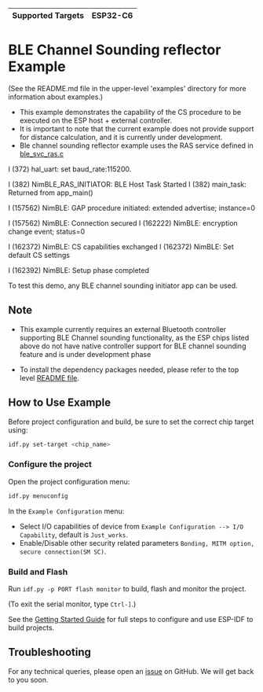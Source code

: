 | Supported Targets | ESP32-C6 |
| ----------------- | -------- |

# BLE Channel Sounding reflector Example

(See the README.md file in the upper-level 'examples' directory for more information about examples.)
* This example demonstrates the capability of the CS procedure to be executed on the ESP host + external controller.
* It is important to note that the current example does not provide support for distance calculation, and it is currently under development.
* Ble channel sounding reflector example uses the RAS service defined in [ble_svc_ras.c](../../../../components/bt/host/nimble/nimble/nimble/host/services/ras/src/ble_svc_ras.c)

I (372) hal_uart: set baud_rate:115200.

I (382) NimBLE_RAS_INITIATOR: BLE Host Task Started
I (382) main_task: Returned from app_main()

I (157562) NimBLE: GAP procedure initiated: extended advertise; instance=0

I (157562) NimBLE: Connection secured
I (162222) NimBLE: encryption change event; status=0

I (162372) NimBLE: CS capabilities exchanged
I (162372) NimBLE: Set default CS settings

I (162392) NimBLE: Setup phase completed

To test this demo, any BLE channel sounding initiator app can be used.

## Note

* This example currently requires an external Bluetooth controller supporting BLE Channel sounding functionality, as the ESP chips listed above do not have native controller support for BLE channel sounding feature and is under development phase

* To install the dependency packages needed, please refer to the top level [README file](../../../README.md#running-test-python-script-pytest).

## How to Use Example

Before project configuration and build, be sure to set the correct chip target using:

```bash
idf.py set-target <chip_name>
```

### Configure the project

Open the project configuration menu:

```bash
idf.py menuconfig
```

In the `Example Configuration` menu:

* Select I/O capabilities of device from `Example Configuration --> I/O Capability`, default is `Just_works`.
* Enable/Disable other security related parameters `Bonding, MITM option, secure connection(SM SC)`.

### Build and Flash

Run `idf.py -p PORT flash monitor` to build, flash and monitor the project.

(To exit the serial monitor, type ``Ctrl-]``.)

See the [Getting Started Guide](https://idf.espressif.com/) for full steps to configure and use ESP-IDF to build projects.


## Troubleshooting

For any technical queries, please open an [issue](https://github.com/espressif/esp-idf/issues) on GitHub. We will get back to you soon.
